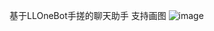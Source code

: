 基于LLOneBot手搓的聊天助手 支持画图
![image](https://github.com/pigeon2049/chatbot_q/assets/17434465/1bbec59e-eadd-482a-8959-9b281ae1599d)
